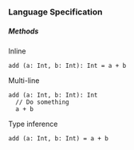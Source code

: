 ### Language Specification


##### Methods

Inline
```
add (a: Int, b: Int): Int = a + b
```

Multi-line
```
add (a: Int, b: Int): Int 
  // Do something
  a + b
```

Type inference
```
add (a: Int, b: Int) = a + b
```
